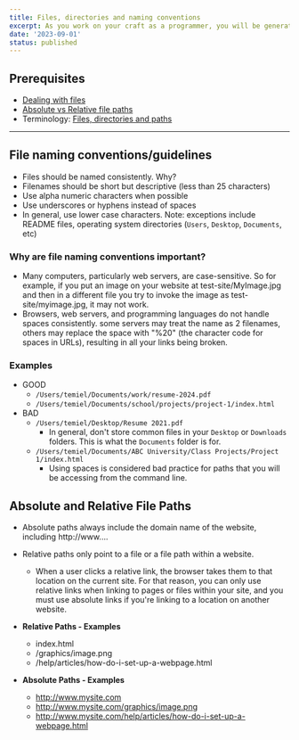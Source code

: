 ```yaml
---
title: Files, directories and naming conventions
excerpt: As you work on your craft as a programmer, you will be generating many files and directories for your projects. Naming and directory structure is one of the first steps to building professional websites and apps.
date: '2023-09-01'
status: published
---
```


<h2>Prerequisites</h2>

- [Dealing with files](https://developer.mozilla.org/en-US/docs/Learn/Getting_started_with_the_web/Dealing_with_files)
- [Absolute vs Relative file paths](https://www.coffeecup.com/help/articles/absolute-vs-relative-pathslinks/)
- Terminology: [Files, directories and paths](https://gist.github.com/acidtone/2062459ab8b9ee758ca1b5ab312f2440)

---

<h2>File naming conventions/guidelines</h2>

- Files should be named consistently. Why?
- Filenames should be short but descriptive (less than 25 characters)
- Use alpha numeric characters when possible
- Use underscores or hyphens instead of spaces
- In general, use lower case characters. Note: exceptions include README files, operating system directories (`Users`, `Desktop`, `Documents`, etc)

<h3>Why are file naming conventions important?</h3>

- Many computers, particularly web servers, are case-sensitive. So for example, if you put an image on your website at test-site/MyImage.jpg and then in a different file you try to invoke the image as test-site/myimage.jpg, it may not work.
- Browsers, web servers, and programming languages do not handle spaces consistently. some servers may treat the name as 2 filenames, others may replace the space with "%20" (the character code for spaces in URLs), resulting in all your links being broken.

### Examples
- GOOD
    - `/Users/temiel/Documents/work/resume-2024.pdf`
    - `/Users/temiel/Documents/school/projects/project-1/index.html`
- BAD
    - `/Users/temiel/Desktop/Resume 2021.pdf`
        - In general, don't store common files in your `Desktop` or `Downloads` folders. This is what the `Documents` folder is for.
    - `/Users/temiel/Documents/ABC University/Class Projects/Project 1/index.html`
        - Using spaces is considered bad practice for paths that you will be accessing from the command line.

<h2>Absolute and Relative File Paths</h2>

- Absolute paths always include the domain name of the website, including http://www....
- Relative paths only point to a file or a file path within a website.
    - When a user clicks a relative link, the browser takes them to that location on the current site. For that reason, you can only use relative links when linking to pages or files within your site, and you must use absolute links if you're linking to a location on another website.

- **Relative Paths - Examples**
    - index.html
    - /graphics/image.png
    - /help/articles/how-do-i-set-up-a-webpage.html

- **Absolute Paths - Examples**
    - http://www.mysite.com
    - http://www.mysite.com/graphics/image.png
    - http://www.mysite.com/help/articles/how-do-i-set-up-a-webpage.html
